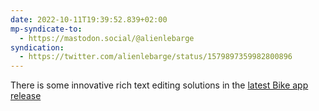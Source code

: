 ```yaml
---
date: 2022-10-11T19:39:52.839+02:00
mp-syndicate-to:
  - https://mastodon.social/@alienlebarge
syndication:
  - https://twitter.com/alienlebarge/status/1579897359982800896
---
```

There is some innovative rich text editing solutions in the [latest Bike app release](https://twitter.com/jessegrosjean/status/1579803158620274688)
